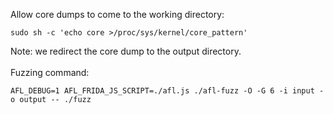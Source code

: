 Allow core dumps to come to the working directory:
```
sudo sh -c 'echo core >/proc/sys/kernel/core_pattern'
```
Note: we redirect the core dump to the output directory. <br><br>
Fuzzing command:
```
AFL_DEBUG=1 AFL_FRIDA_JS_SCRIPT=./afl.js ./afl-fuzz -O -G 6 -i input -o output -- ./fuzz
```
